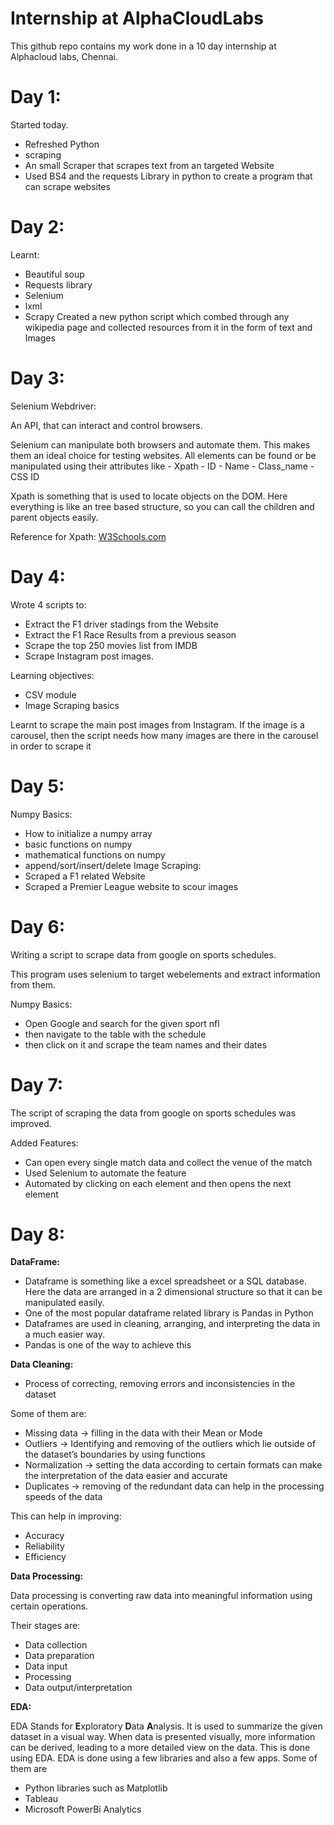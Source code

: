 # Internship at AlphaCloudLabs
This github repo contains my work done in a 10 day internship at Alphacloud labs, Chennai.

# Day 1:
  
  Started today. 

  - Refreshed Python
  - scraping
  - An small Scraper that scrapes text from an targeted Website
  - Used BS4 and the requests Library in python to create a program that can scrape websites

# Day 2:

  Learnt:
  - Beautiful soup
  - Requests library
  - Selenium
  - lxml
  - Scrapy
  Created a new python script which combed through any wikipedia page and collected resources from it in the form of text and Images

# Day 3:

  Selenium Webdriver:
  
  An API, that can interact and control browsers.

  Selenium can manipulate both browsers and automate them. This makes them an ideal choice for testing websites. 
  All elements can be found or be manipulated using their attributes like
    - Xpath
    - ID
    - Name
    - Class_name
    - CSS ID
  
  Xpath is something that is used to locate objects on the DOM. Here everything is like an tree based structure, so you can call the children and parent objects easily. 
  
  Reference for Xpath: [W3Schools.com](https://www.w3schools.com/xml/xpath_syntax.asp)

# Day 4:
  
Wrote 4 scripts to:
  - Extract the F1 driver stadings from the Website
  - Extract the F1 Race Results from a previous season
  - Scrape the top 250 movies list from IMDB
  - Scrape Instagram post images.

Learning objectives:
  - CSV module
  - Image Scraping basics

Learnt to scrape the main post images from Instagram. If the image is a carousel, then the script needs how many images are there in the carousel in order to scrape it

# Day 5:

Numpy Basics:
  - How to initialize a numpy array
  - basic functions on numpy
  - mathematical functions on numpy
  - append/sort/insert/delete
Image Scraping:
  - Scraped a F1 related Website
  - Scraped a Premier League website to scour images
   
# Day 6:

Writing a script to scrape data from google on sports schedules.

This program uses selenium to target webelements and extract information from them.
  
Numpy Basics:
  - Open Google and search for the given sport nfl 
  - then navigate to the table with the schedule
  - then click on it and scrape the team names and their dates

# Day 7:

The script of scraping the data from google on sports schedules was improved.

Added Features:
  - Can open every single match data and collect the venue of the match
  - Used Selenium to automate the feature
  - Automated by clicking on each element and then opens the next element

# Day 8:
**DataFrame:**

- Dataframe is something like a excel spreadsheet or a SQL database. Here the data are arranged in a 2 dimensional structure so that it can be manipulated easily.
- One of the most popular dataframe related library is Pandas in Python
- Dataframes are used in cleaning, arranging, and interpreting the data in a much easier way.
- Pandas is one of the way to achieve this

**Data Cleaning:**

- Process of correcting, removing errors and inconsistencies in the dataset

Some of them are:

- Missing data → filling in the data with their Mean or Mode
- Outliers → Identifying and removing of the outliers which lie outside of the dataset’s boundaries by using functions
- Normalization → setting the data according to certain formats can make the interpretation of the data easier and accurate
- Duplicates → removing of the redundant data can help in the processing speeds of the data

This can help in improving:

- Accuracy
- Reliability
- Efficiency

**Data Processing:**

Data processing is converting raw data into meaningful information using certain operations.

Their stages are:

- Data collection
- Data preparation
- Data input
- Processing
- Data output/interpretation

**EDA:**

EDA Stands for **E**xploratory **D**ata **A**nalysis. It is used to summarize the given dataset in a visual way. When data is presented visually, more information can be derived, leading to a more detailed view on the data. This is done using EDA. EDA is done using a few libraries and also a few apps. Some of them are

- Python libraries such as Matplotlib
- Tableau
- Microsoft PowerBi Analytics

  

